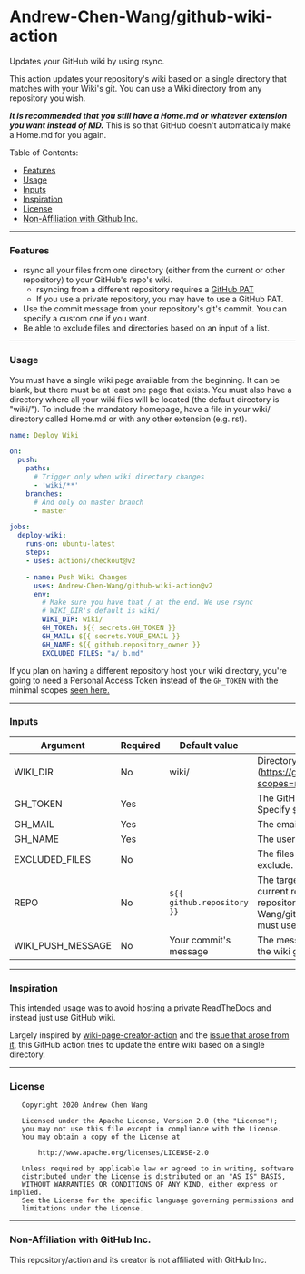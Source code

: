 # Andrew-Chen-Wang/github-wiki-action
Updates your GitHub wiki by using rsync.

This action updates your repository's wiki
based on a single directory that matches with
your Wiki's git. You can use a Wiki directory
from any repository you wish.

_**It is recommended that you still have a Home.md
or whatever extension you want instead of MD.**_ This
is so that GitHub doesn't automatically make a Home.md
for you again.

Table of Contents:
- [Features](#features)
- [Usage](#usage)
- [Inputs](#inputs)
- [Inspiration](#inspiration)
- [License](#license)
- [Non-Affiliation with Github Inc.](#non-affiliation-with-github-inc)

---
### Features

- rsync all your files from one directory (either from the current or other repository) to your GitHub's repo's wiki.
    - rsyncing from a different repository requires a [GitHub PAT](https://github.com/settings/tokens/new?scopes=repo&description=wiki%20page%20creator%20token)
    - If you use a private repository, you may have to use a GitHub PAT.
- Use the commit message from your repository's git's commit. You can specify a custom one if you want.
- Be able to exclude files and directories based on an input of a list.

---
### Usage

You must have a single wiki page available from the beginning.
It can be blank, but there must be at least one page that exists.
You must also have a directory where all your wiki files will
be located (the default directory is "wiki/"). To include the
mandatory homepage, have a file in your wiki/ directory
called Home.md or with any other extension (e.g. rst).

```yaml
name: Deploy Wiki

on:
  push:
    paths:
      # Trigger only when wiki directory changes
      - 'wiki/**'
    branches:
      # And only on master branch
      - master

jobs:
  deploy-wiki:
    runs-on: ubuntu-latest
    steps:
    - uses: actions/checkout@v2

    - name: Push Wiki Changes
      uses: Andrew-Chen-Wang/github-wiki-action@v2
      env:
        # Make sure you have that / at the end. We use rsync 
        # WIKI_DIR's default is wiki/
        WIKI_DIR: wiki/
        GH_TOKEN: ${{ secrets.GH_TOKEN }}
        GH_MAIL: ${{ secrets.YOUR_EMAIL }}
        GH_NAME: ${{ github.repository_owner }}
        EXCLUDED_FILES: "a/ b.md"
```

If you plan on having a different repository host your wiki
directory, you're going to need a Personal Access Token instead of the `GH_TOKEN`
with the minimal scopes [seen here.](https://github.com/settings/tokens/new?scopes=repo&description=wiki%20page%20creator%20token)

---
### Inputs

| Argument | Required | Default value | Description |
|----------|----------|---------------|-------------|
| WIKI_DIR | No | wiki/ | Directory to rsync files to the wiki.(https://github.com/settings/tokens/new?scopes=repo). |
| GH_TOKEN | Yes | | The GitHub Token for this action to use. Specify `${{ secrets.GH_TOKEN }}`. |
| GH_MAIL | Yes | | The email associated with the token. |
| GH_NAME | Yes | | The username associated with the token. |
| EXCLUDED_FILES | No | | The files or directories you want to exclude. Note, we use rsync |
| REPO | No | `${{ github.repository }}` | The target repository. Default is the current repo. If you specify a different repository (e.g. Andrew-Chen-Wang/github-wiki-action), then you must use a PAT. |
| WIKI_PUSH_MESSAGE | No | Your commit's message | The message to add to your commit to the wiki git |

---
### Inspiration
This intended usage was to avoid hosting a private ReadTheDocs
and instead just use GitHub wiki.

Largely inspired by [wiki-page-creator-action](https://github.com/Decathlon/wiki-page-creator-action)
and the [issue that arose from it](https://github.com/Decathlon/wiki-page-creator-action/issues/11),
this GitHub action tries to update the entire wiki based on a single
directory.

---
### License

```
   Copyright 2020 Andrew Chen Wang

   Licensed under the Apache License, Version 2.0 (the "License");
   you may not use this file except in compliance with the License.
   You may obtain a copy of the License at

       http://www.apache.org/licenses/LICENSE-2.0

   Unless required by applicable law or agreed to in writing, software
   distributed under the License is distributed on an "AS IS" BASIS,
   WITHOUT WARRANTIES OR CONDITIONS OF ANY KIND, either express or implied.
   See the License for the specific language governing permissions and
   limitations under the License.
```

---
### Non-Affiliation with GitHub Inc.

This repository/action and its creator is not affiliated with
GitHub Inc.
